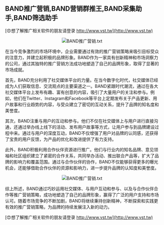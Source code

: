 ## **BAND推广营销,BAND营销群推王,BAND采集助手,BAND筛选助手**

[😍想了解推广相关软件的朋友请登录 http://www.vst.tw](http://www.vst.tw)

 <center><img src="https://vst.tw/MP4/tuiguang/png/7.png" alt="BAND推广营销.txt"></center>

在当今竞争激烈的市场环境中，企业需要通过有效的推广营销策略来吸引目标受众的注意力，并建立起积极的品牌形象。BAND作为一家具有创新精神和市场洞察力的公司，通过其独特的推广营销方法成功地塑造了自己的品牌形象，取得了显著的市场成就。

首先，BAND充分利用了社交媒体平台的力量。在当今数字化时代，社交媒体已经成为人们获取信息、交流观点的主要渠道之一。BAND紧跟时代潮流，通过在各大社交媒体平台上发布有趣、富有创意的内容，吸引了大量用户的关注和参与。例如，他们在Twitter、Instagram和Facebook等平台上定期发布关于产品更新、用户故事和行业趋势的内容，与受众建立了密切的互动关系，提升了品牌的知名度和美誉度。

其次，BAND注重与用户的互动和参与。他们不仅在社交媒体上与用户进行直接沟通，还通过举办线上线下的活动、发布用户故事等方式，让用户参与到品牌建设过程中来。通过与用户的深度互动，BAND不仅增强了用户对品牌的认同感，还获得了宝贵的用户反馈，为产品的优化和改进提供了有力支持。

此外，BAND积极利用合作伙伴资源进行推广。他们与行业内的知名品牌、意见领袖和社区组织建立了紧密的合作关系，共同举办活动、推出联合产品等，扩大了品牌的影响力和覆盖范围。通过与合作伙伴的协作，BAND不仅能够获得更多的曝光机会，还能够借助合作伙伴的资源和影响力，进一步提升品牌的认知度和美誉度。

 <center><img src="https://vst.tw/MP4/tuiguang/png/6.png" alt="BAND推广营销.txt"></center>

综上所述，BAND通过巧妙运用社交媒体、与用户互动和参与、以及与合作伙伴合作等推广营销策略，成功地塑造了自己的品牌形象，赢得了广泛的用户支持和市场认可。随着市场竞争的不断加剧，BAND将继续秉持创新精神，不断探索和实践更有效的推广营销策略，为品牌的持续发展注入新的动力。

[😍想了解推广相关软件的朋友请登录 http://www.vst.tw](http://www.vst.tw)



